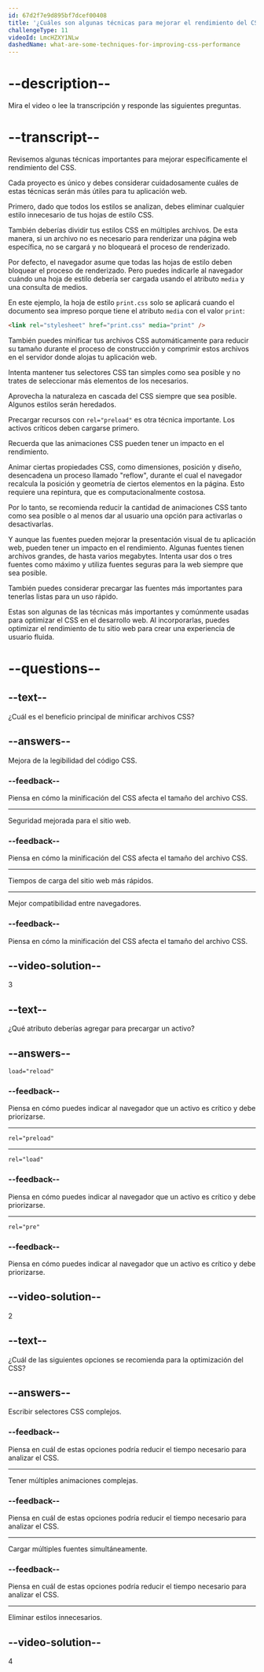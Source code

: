 ```yaml
---
id: 67d2f7e9d895bf7dcef00408
title: '¿Cuáles son algunas técnicas para mejorar el rendimiento del CSS?'
challengeType: 11
videoId: LmcHZXY1NLw
dashedName: what-are-some-techniques-for-improving-css-performance
---
```


# --description--

Mira el video o lee la transcripción y responde las siguientes preguntas.

# --transcript--

Revisemos algunas técnicas importantes para mejorar específicamente el rendimiento del CSS.

Cada proyecto es único y debes considerar cuidadosamente cuáles de estas técnicas serán más útiles para tu aplicación web.

Primero, dado que todos los estilos se analizan, debes eliminar cualquier estilo innecesario de tus hojas de estilo CSS.

También deberías dividir tus estilos CSS en múltiples archivos. De esta manera, si un archivo no es necesario para renderizar una página web específica, no se cargará y no bloqueará el proceso de renderizado.

Por defecto, el navegador asume que todas las hojas de estilo deben bloquear el proceso de renderizado. Pero puedes indicarle al navegador cuándo una hoja de estilo debería ser cargada usando el atributo `media` y una consulta de medios.

En este ejemplo, la hoja de estilo `print.css` solo se aplicará cuando el documento sea impreso porque tiene el atributo `media` con el valor `print`:

```html
<link rel="stylesheet" href="print.css" media="print" />
```

También puedes minificar tus archivos CSS automáticamente para reducir su tamaño durante el proceso de construcción y comprimir estos archivos en el servidor donde alojas tu aplicación web.

Intenta mantener tus selectores CSS tan simples como sea posible y no trates de seleccionar más elementos de los necesarios.

Aprovecha la naturaleza en cascada del CSS siempre que sea posible. Algunos estilos serán heredados.

Precargar recursos con `rel="preload"` es otra técnica importante. Los activos críticos deben cargarse primero.

Recuerda que las animaciones CSS pueden tener un impacto en el rendimiento.

Animar ciertas propiedades CSS, como dimensiones, posición y diseño, desencadena un proceso llamado "reflow", durante el cual el navegador recalcula la posición y geometría de ciertos elementos en la página. Esto requiere una repintura, que es computacionalmente costosa.

Por lo tanto, se recomienda reducir la cantidad de animaciones CSS tanto como sea posible o al menos dar al usuario una opción para activarlas o desactivarlas.

Y aunque las fuentes pueden mejorar la presentación visual de tu aplicación web, pueden tener un impacto en el rendimiento. Algunas fuentes tienen archivos grandes, de hasta varios megabytes. Intenta usar dos o tres fuentes como máximo y utiliza fuentes seguras para la web siempre que sea posible.

También puedes considerar precargar las fuentes más importantes para tenerlas listas para un uso rápido.

Estas son algunas de las técnicas más importantes y comúnmente usadas para optimizar el CSS en el desarrollo web. Al incorporarlas, puedes optimizar el rendimiento de tu sitio web para crear una experiencia de usuario fluida.

# --questions--

## --text--

¿Cuál es el beneficio principal de minificar archivos CSS?

## --answers--

Mejora de la legibilidad del código CSS.

### --feedback--

Piensa en cómo la minificación del CSS afecta el tamaño del archivo CSS.

---

Seguridad mejorada para el sitio web.

### --feedback--

Piensa en cómo la minificación del CSS afecta el tamaño del archivo CSS.

---

Tiempos de carga del sitio web más rápidos.

---

Mejor compatibilidad entre navegadores.

### --feedback--

Piensa en cómo la minificación del CSS afecta el tamaño del archivo CSS.

## --video-solution--

3

## --text--

¿Qué atributo deberías agregar para precargar un activo?

## --answers--

`load="reload"`

### --feedback--

Piensa en cómo puedes indicar al navegador que un activo es crítico y debe priorizarse.

---

`rel="preload"`

---

`rel="load"`

### --feedback--

Piensa en cómo puedes indicar al navegador que un activo es crítico y debe priorizarse.

---

`rel="pre"`

### --feedback--

Piensa en cómo puedes indicar al navegador que un activo es crítico y debe priorizarse.

## --video-solution--

2

## --text--

¿Cuál de las siguientes opciones se recomienda para la optimización del CSS?

## --answers--

Escribir selectores CSS complejos.

### --feedback--

Piensa en cuál de estas opciones podría reducir el tiempo necesario para analizar el CSS.

---

Tener múltiples animaciones complejas.

### --feedback--

Piensa en cuál de estas opciones podría reducir el tiempo necesario para analizar el CSS.

---

Cargar múltiples fuentes simultáneamente.

### --feedback--

Piensa en cuál de estas opciones podría reducir el tiempo necesario para analizar el CSS.

---

Eliminar estilos innecesarios.

## --video-solution--

4
